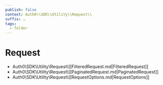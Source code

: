 ```yaml
---
publish: false
context: Auth0\\SDK\\Utility\\Request\\
suffix: …
tags:
  - folder
---
```

# Request

- Auth0\\SDK\\Utility\\Request\\[[FilteredRequest.md|FilteredRequest]]
- Auth0\\SDK\\Utility\\Request\\[[PaginatedRequest.md|PaginatedRequest]]
- Auth0\\SDK\\Utility\\Request\\[[RequestOptions.md|RequestOptions]]

